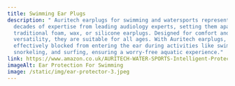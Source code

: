 ```yaml
---
title: Swimming Ear Plugs
description: " Auritech earplugs for swimming and watersports represent over two
  decades of expertise from leading audiology experts, setting them apart from
  traditional foam, wax, or silicone earplugs. Designed for comfort and
  versatility, they are suitable for all ages. With Auritech earplugs, water is
  effectively blocked from entering the ear during activities like swimming,
  snorkeling, and surfing, ensuring a worry-free aquatic experience."
link: https://www.amazon.co.uk/AURITECH-WATER-SPORTS-Intelligent-Protection/dp/B00DEDN4JE?maas=maas_adg_66FED6D2A670277255112D7CD8040AE9_afap_abs&ref_=aa_maas&tag=maas
imageAlt: Ear Protection For Swimming
image: /static/img/ear-protector-3.jpeg
---
```

